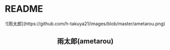 # README

<p align="center">
  ![雨太郎](https://github.com/h-takuya21/images/blob/master/ametarou.png)
  <h2 align="center">雨太郎(ametarou)</h2>
</p>
